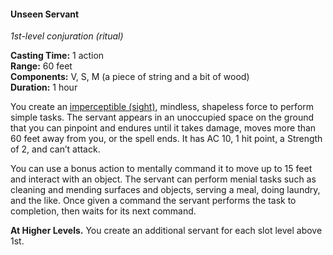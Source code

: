 #### Unseen Servant
<!-- markdownlint-disable link-image-reference-definitions -->
[_metadata_:spell_name]:- "Unseen Servant"
[_metadata_:spell_level]:- "1"
[_metadata_:spell_school]:- "conjuration"
[_metadata_:ritual]:- "true"
[_metadata_:casting_time_amount]:- "1"
[_metadata_:casting_time_unit]:- "action"
[_metadata_:range]:- "60 feet"
[_metadata_:target]:- "an unoccupied space on the ground"
[_metadata_:components_verbal]:- "true"
[_metadata_:components_somatic]:- "true"
[_metadata_:components_material]:- "true"
[_metadata_:components_material_description]:- "a piece of string and a bit of wood"
[_metadata_:duration]:- "1 hour"
[_metadata_:concentration]:- "false"
[_metadata_:compared_to_wotc_srd_5.1]:- "mechanics_same_wording_different"
[_metadata_:compared_to_a5e_srd]:- "mechanics_different_wording_different"
<!-- markdownlint-disable-next-line no-emphasis-as-heading -->
_1st-level conjuration (ritual)_

**Casting Time:** 1 action \
**Range:** 60 feet \
**Components:** V, S, M (a piece of string and a bit of wood) \
**Duration:** 1 hour

You create an [imperceptible (sight)](#Conditions_imperceptible), mindless, shapeless force to perform simple tasks.
The servant appears in an unoccupied space on the ground that you can pinpoint and endures until it takes damage, moves more than 60 feet away from you, or the spell ends.
It has AC 10, 1 hit point, a Strength of 2, and can’t attack.

You can use a bonus action to mentally command it to move up to 15 feet and interact with an object.
The servant can perform menial tasks such as cleaning and mending surfaces and objects, serving a meal, doing laundry, and the like.
Once given a command the servant performs the task to completion, then waits for its next command.

**At Higher Levels.**
You create an additional servant for each slot level above 1st.
